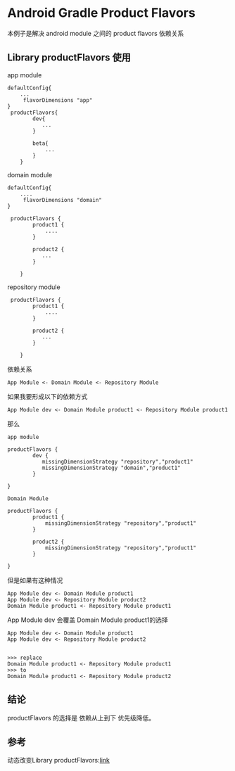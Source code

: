 # Android Gradle Product Flavors
本例子是解决 android module 之间的 product flavors 依赖关系

## Library productFlavors 使用

app module
```
defaultConfig{
    ...
     flavorDimensions "app"
}
 productFlavors{
        dev{
           ...
        }

        beta{
            ...
        }
    }

```

domain module
```
defaultConfig{
    ....
     flavorDimensions "domain"
}

 productFlavors {
        product1 {
            ....
        }

        product2 {
           ...
        }

    }

```
repository module

```
 productFlavors {
        product1 {
            ....
        }

        product2 {
           ...
        }

    }

```

依赖关系
```
App Module <- Domain Module <- Repository Module
```

如果我要形成以下的依赖方式
```
App Module dev <- Domain Module product1 <- Repository Module product1
```

那么
```
app module
 
productFlavors {
        dev {
           missingDimensionStrategy "repository","product1"
           missingDimensionStrategy "domain","product1"
        }

}

Domain Module 

productFlavors {
        product1 {
            missingDimensionStrategy "repository","product1"
        }

        product2 {
            missingDimensionStrategy "repository","product1"
        }

}
```

但是如果有这种情况
```
App Module dev <- Domain Module product1
App Module dev <- Repository Module product2
Domain Module product1 <- Repository Module product1
```
App Module dev 会覆盖 Domain Module product1的选择
```
App Module dev <- Domain Module product1
App Module dev <- Repository Module product2


>>> replace 
Domain Module product1 <- Repository Module product1
>>> to  
Domain Module product1 <- Repository Module product2

```

## 结论
productFlavors 的选择是 依赖从上到下 优先级降低。

## 参考
动态改变Library productFlavors:[link](https://blog.csdn.net/u012149399/article/details/88124473)